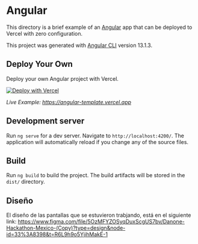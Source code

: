 # Angular

  

This directory is a brief example of an [Angular](https://angular.io/) app that can be deployed to Vercel with zero configuration.

  

This project was generated with [Angular CLI](https://github.com/angular/angular-cli) version 13.1.3.

  

## Deploy Your Own

  

Deploy your own Angular project with Vercel.

  

[![Deploy with Vercel](https://vercel.com/button)](https://vercel.com/new/clone?repository-url=https://github.com/vercel/vercel/tree/main/examples/angular&template=angular)

  

_Live Example: https://angular-template.vercel.app_

  

## Development server

  

Run `ng serve` for a dev server. Navigate to `http://localhost:4200/`. The application will automatically reload if you change any of the source files.

  
  

## Build

  

Run `ng build` to build the project. The build artifacts will be stored in the `dist/` directory.

  

## Diseño

El diseño de las pantallas que se estuvieron trabjando, está en el siguiente link: https://www.figma.com/file/5OzMFYZOSyqDuxScgUS7bv/Danone-Hackathon-Mexico-(Copy)?type=design&node-id=33%3A8398&t=R6L9h9o5YjihMakE-1
